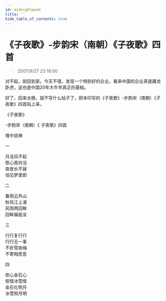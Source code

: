 ```yaml
---
id: midnightpoem
title: ''
hide_table_of_contents: true
---
```


# 《子夜歌》-步韵宋（南朝）《子夜歌》四首

> 2007/9/27 23:18:00

<div style={{fontSize: '18px', fontWeight: 'normal', textAlign: 'left', lineHeight: '180%'}}>

对不起，刚回到家。今天不错，发现一个特别好的企业，看来中国的企业真是藏龙卧虎，这也是中国20年大牛市真正的基础。
 
 
好了，回来太晚，就不写什么帖子了，把本ID写的《子夜歌》-步韵宋（南朝）《子夜歌》四首贴上来。
 
</div>

<div style={{color:'#FF0000', fontSize: '56px', fontWeight: '500', textAlign: 'center', lineHeight: '250%'}}>
《子夜歌》
 
</div>

<div style={{color:'#FF0000', fontSize: '32px', fontWeight: '500', textAlign: 'center', lineHeight: '150%'}}>

-步韵宋（南朝）《 子夜歌》四首

缠中说禅
 
一
 
月没风不起<br/>
侬心竟何当<br/>
夜夜长不寐<br/>
怕见梦里郎
 
 
二
 
春雨云外山<br/>
秋风江上渚<br/>
风雨两回眸<br/>
回眸偏是汝
 
 
三
 
行行复行行<br/>
行行无一事<br/>
不折雪夜梅<br/>
不寄相思意
 
 
四
 
侬心金石心<br/>
侬情冰雪情<br/>
金石化明月<br/>
冰雪照月明
</div>
